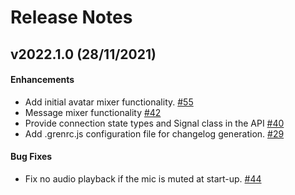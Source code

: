 # Release Notes

## v2022.1.0 (28/11/2021)

#### Enhancements

-  Add initial avatar mixer functionality. [#55](https://github.com/vircadia/vircadia-web-sdk/pull/55)
-  Message mixer functionality [#42](https://github.com/vircadia/vircadia-web-sdk/pull/42)
-  Provide connection state types and Signal class in the API [#40](https://github.com/vircadia/vircadia-web-sdk/pull/40)
-  Add .grenrc.js configuration file for changelog generation. [#29](https://github.com/vircadia/vircadia-web-sdk/pull/29)

#### Bug Fixes

-  Fix no audio playback if the mic is muted at start-up. [#44](https://github.com/vircadia/vircadia-web-sdk/pull/44)
